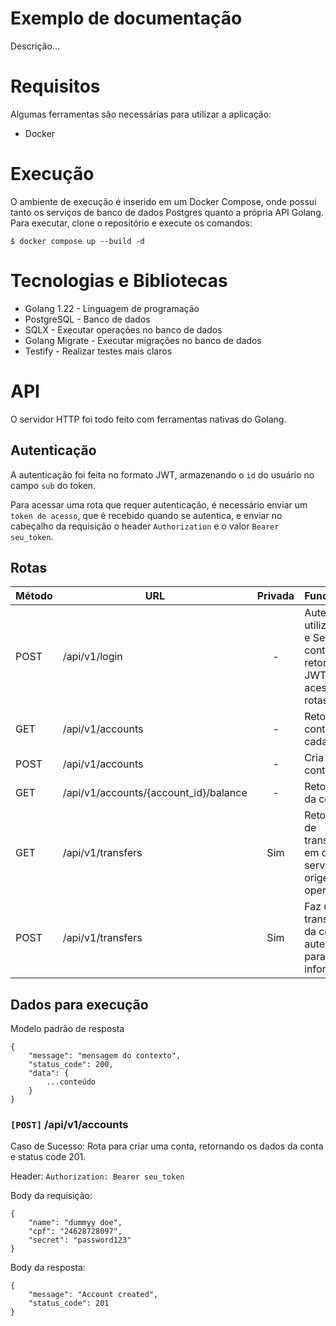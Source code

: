 # Exemplo de documentação

Descrição...

# Requisitos

Algumas ferramentas são necessárias para utilizar a aplicação:

- Docker

# Execução

O ambiente de execução é inserido em um Docker Compose, onde possui tanto os serviços de banco de dados Postgres quanto a própria API Golang. Para executar, clone o repositório e execute os comandos:

```
$ docker compose up --build -d
```

# Tecnologias e Bibliotecas

- Golang 1.22 - Linguagem de programação
- PostgreSQL - Banco de dados
- SQLX - Executar operações no banco de dados
- Golang Migrate - Executar migrações no banco de dados
- Testify - Realizar testes mais claros

# API

O servidor HTTP foi todo feito com ferramentas nativas do Golang.

## Autenticação

A autenticação foi feita no formato JWT, armazenando o `id` do usuário no campo `sub` do token.

Para acessar uma rota que requer autenticação, é necessário enviar um `token de acesso`, que é recebido quando se autentica, e enviar no cabeçalho da requisição o header `Authorization` e o valor `Bearer seu_token`.

## Rotas

| Método | URL                                   | Privada | Funcionalidade                                                                            |
| :----- | ------------------------------------- | :-----: | ----------------------------------------------------------------------------------------- |
| POST   | /api/v1/login                         |    -    | Autentica utilizando CPF e Secret da conta, retornando JWT para acesso de rotas privadas. |
| GET    | /api/v1/accounts                      |    -    | Retorna todas contas cadastradas.                                                         |
| POST   | /api/v1/accounts                      |    -    | Cria uma nova conta.                                                                      |
| GET    | /api/v1/accounts/{account_id}/balance |    -    | Retorna o saldo da conta.                                                                 |
| GET    | /api/v1/transfers                     |   Sim   | Retorna a lista de transferências em que a conta serviu como origem da operação.          |
| POST   | /api/v1/transfers                     |   Sim   | Faz uma transferência da conta autenticada para uma conta informada.                      |

## Dados para execução

Modelo padrão de resposta

```
{
    "message": "mensagem do contexto",
    "status_code": 200,
    "data": {
        ...conteúdo
    }
}
```

### `[POST]` /api/v1/accounts

Caso de Sucesso: Rota para criar uma conta, retornando os dados da conta e status code 201.

Header: `Authorization: Bearer seu_token`

Body da requisição:

```
{
	"name": "dummyy doe",
	"cpf": "24628728097",
	"secret": "password123"
}
```

Body da resposta:

```
{
    "message": "Account created",
    "status_code": 201
}
```
